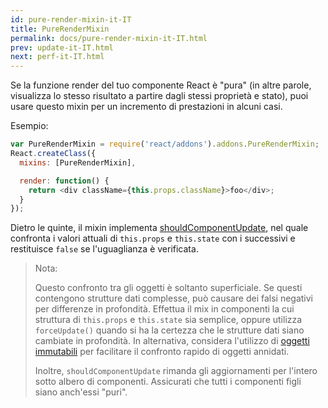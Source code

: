 ```yaml
---
id: pure-render-mixin-it-IT
title: PureRenderMixin
permalink: docs/pure-render-mixin-it-IT.html
prev: update-it-IT.html
next: perf-it-IT.html
---
```


Se la funzione render del tuo componente React è "pura" (in altre parole, visualizza lo stesso risultato a partire dagli stessi proprietà e stato), puoi usare questo mixin per un incremento di prestazioni in alcuni casi.

Esempio:

```js
var PureRenderMixin = require('react/addons').addons.PureRenderMixin;
React.createClass({
  mixins: [PureRenderMixin],

  render: function() {
    return <div className={this.props.className}>foo</div>;
  }
});
```

Dietro le quinte, il mixin implementa [shouldComponentUpdate](/react/docs/component-specs.html#updating-shouldcomponentupdate), nel quale confronta i valori attuali di `this.props` e `this.state` con i successivi e restituisce  `false` se l'uguaglianza è verificata.

> Nota:
>
> Questo confronto tra gli oggetti è soltanto superficiale. Se questi contengono strutture dati complesse, può causare dei falsi negativi per differenze in profondità. Effettua il mix in componenti la cui struttura di `this.props` e  `this.state` sia semplice, oppure utilizza `forceUpdate()` quando si ha la certezza che le strutture dati siano cambiate in profondità. In alternativa, considera l'utilizzo di [oggetti immutabili](https://facebook.github.io/immutable-js/) per facilitare il confronto rapido di oggetti annidati.
>
> Inoltre, `shouldComponentUpdate` rimanda gli aggiornamenti per l'intero sotto albero di componenti. Assicurati che tutti i componenti figli siano anch'essi "puri".
